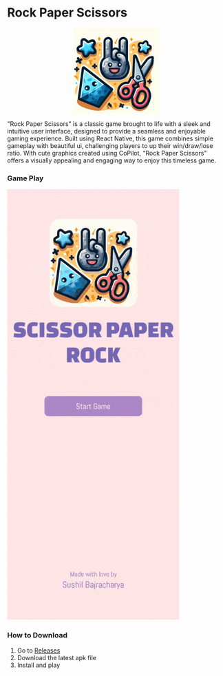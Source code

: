 # Rock Paper Scissors
<div style="display:flex; justify-content:center;items-align: center;">
  <img src="/readme_assets/logo.png" alt="rock paper scissor width="200px" height="200px" style="object-fit: content" />
</div>

"Rock Paper Scissors" is a classic game brought to life with a sleek and intuitive user interface, designed to provide a seamless and enjoyable gaming experience. Built using React Native, this game combines simple gameplay with beautiful ui, challenging players to up their win/draw/lose ratio. With cute graphics created using CoPilot, "Rock Paper Scissors" offers a visually appealing and engaging way to enjoy this timeless game.

### Game Play

![gameplay](/readme_assets/game_play.gif)

### How to Download

1. Go to [Releases](https://github.com/SushilBajracharya01/scissor-paper-rock/releases)
2. Download the latest apk file 
3. Install and play

